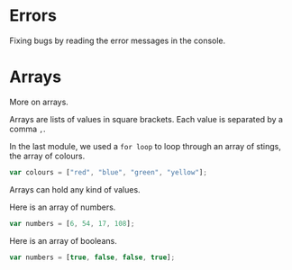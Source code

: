 
# Errors

Fixing bugs by reading the error messages in the console.


# Arrays

More on arrays.

Arrays are lists of values in square brackets. Each value is separated by a comma `,`.

In the last module, we used a `for loop` to loop through an array of stings, the array of colours.

```js
var colours = ["red", "blue", "green", "yellow"];
```

Arrays can hold any kind of values.


Here is an array of numbers.
```js
var numbers = [6, 54, 17, 108];
```

Here is an array of booleans.
```js
var numbers = [true, false, false, true];
```